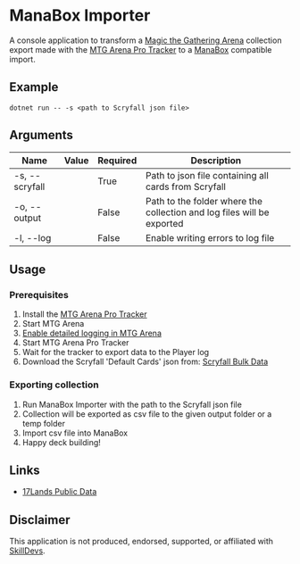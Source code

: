 # ManaBox Importer
A console application to transform a [Magic the Gathering Arena](https://magic.wizards.com/en/mtgarena) collection export made with the [MTG Arena Pro Tracker](https://mtgarena.pro/mtga-pro-tracker/) to a [ManaBox](https://www.manabox.app/) compatible import.

## Example
`dotnet run -- -s <path to Scryfall json file>`

## Arguments
| Name           | Value  | Required | Description |
|----------------|--------|----------|-------------|
| -s, --scryfall | <path> | True     | Path to json file containing all cards from Scryfall |
| -o, --output   | <path> | False    | Path to the folder where the collection and log files will be exported |
| -l, --log      |        | False    | Enable writing errors to log file |

## Usage

### Prerequisites
1. Install the [MTG Arena Pro Tracker](https://mtgarena.pro/mtga-pro-tracker/)
2. Start MTG Arena
3. [Enable detailed logging in MTG Arena](https://draftsim.com/enable-detailed-logging-in-mtg-arena/)
4. Start MTG Arena Pro Tracker
5. Wait for the tracker to export data to the Player log
6. Download the Scryfall 'Default Cards' json from: [Scryfall Bulk Data](https://scryfall.com/docs/api/bulk-data)

### Exporting collection
1. Run ManaBox Importer with the path to the Scryfall json file
2. Collection will be exported as csv file to the given output folder or a temp folder
3. Import csv file into ManaBox
4. Happy deck building!

## Links
- [17Lands Public Data](https://www.17lands.com/public_datasets)

## Disclaimer
This application is not produced, endorsed, supported, or affiliated with [SkillDevs](https://www.skilldevs.com/).